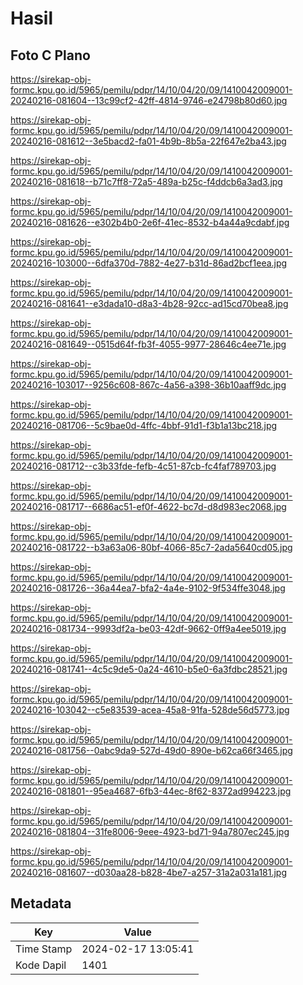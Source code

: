 # Hasil

## Foto C Plano

https://sirekap-obj-formc.kpu.go.id/5965/pemilu/pdpr/14/10/04/20/09/1410042009001-20240216-081604--13c99cf2-42ff-4814-9746-e24798b80d60.jpg

https://sirekap-obj-formc.kpu.go.id/5965/pemilu/pdpr/14/10/04/20/09/1410042009001-20240216-081612--3e5bacd2-fa01-4b9b-8b5a-22f647e2ba43.jpg

https://sirekap-obj-formc.kpu.go.id/5965/pemilu/pdpr/14/10/04/20/09/1410042009001-20240216-081618--b71c7ff8-72a5-489a-b25c-f4ddcb6a3ad3.jpg

https://sirekap-obj-formc.kpu.go.id/5965/pemilu/pdpr/14/10/04/20/09/1410042009001-20240216-081626--e302b4b0-2e6f-41ec-8532-b4a44a9cdabf.jpg

https://sirekap-obj-formc.kpu.go.id/5965/pemilu/pdpr/14/10/04/20/09/1410042009001-20240216-103000--6dfa370d-7882-4e27-b31d-86ad2bcf1eea.jpg

https://sirekap-obj-formc.kpu.go.id/5965/pemilu/pdpr/14/10/04/20/09/1410042009001-20240216-081641--e3dada10-d8a3-4b28-92cc-ad15cd70bea8.jpg

https://sirekap-obj-formc.kpu.go.id/5965/pemilu/pdpr/14/10/04/20/09/1410042009001-20240216-081649--0515d64f-fb3f-4055-9977-28646c4ee71e.jpg

https://sirekap-obj-formc.kpu.go.id/5965/pemilu/pdpr/14/10/04/20/09/1410042009001-20240216-103017--9256c608-867c-4a56-a398-36b10aaff9dc.jpg

https://sirekap-obj-formc.kpu.go.id/5965/pemilu/pdpr/14/10/04/20/09/1410042009001-20240216-081706--5c9bae0d-4ffc-4bbf-91d1-f3b1a13bc218.jpg

https://sirekap-obj-formc.kpu.go.id/5965/pemilu/pdpr/14/10/04/20/09/1410042009001-20240216-081712--c3b33fde-fefb-4c51-87cb-fc4faf789703.jpg

https://sirekap-obj-formc.kpu.go.id/5965/pemilu/pdpr/14/10/04/20/09/1410042009001-20240216-081717--6686ac51-ef0f-4622-bc7d-d8d983ec2068.jpg

https://sirekap-obj-formc.kpu.go.id/5965/pemilu/pdpr/14/10/04/20/09/1410042009001-20240216-081722--b3a63a06-80bf-4066-85c7-2ada5640cd05.jpg

https://sirekap-obj-formc.kpu.go.id/5965/pemilu/pdpr/14/10/04/20/09/1410042009001-20240216-081726--36a44ea7-bfa2-4a4e-9102-9f534ffe3048.jpg

https://sirekap-obj-formc.kpu.go.id/5965/pemilu/pdpr/14/10/04/20/09/1410042009001-20240216-081734--9993df2a-be03-42df-9662-0ff9a4ee5019.jpg

https://sirekap-obj-formc.kpu.go.id/5965/pemilu/pdpr/14/10/04/20/09/1410042009001-20240216-081741--4c5c9de5-0a24-4610-b5e0-6a3fdbc28521.jpg

https://sirekap-obj-formc.kpu.go.id/5965/pemilu/pdpr/14/10/04/20/09/1410042009001-20240216-103042--c5e83539-acea-45a8-91fa-528de56d5773.jpg

https://sirekap-obj-formc.kpu.go.id/5965/pemilu/pdpr/14/10/04/20/09/1410042009001-20240216-081756--0abc9da9-527d-49d0-890e-b62ca66f3465.jpg

https://sirekap-obj-formc.kpu.go.id/5965/pemilu/pdpr/14/10/04/20/09/1410042009001-20240216-081801--95ea4687-6fb3-44ec-8f62-8372ad994223.jpg

https://sirekap-obj-formc.kpu.go.id/5965/pemilu/pdpr/14/10/04/20/09/1410042009001-20240216-081804--31fe8006-9eee-4923-bd71-94a7807ec245.jpg

https://sirekap-obj-formc.kpu.go.id/5965/pemilu/pdpr/14/10/04/20/09/1410042009001-20240216-081607--d030aa28-b828-4be7-a257-31a2a031a181.jpg


## Metadata

| Key        | Value               |
| ---------- | ------------------- |
| Time Stamp | 2024-02-17 13:05:41 |
| Kode Dapil | 1401                |



